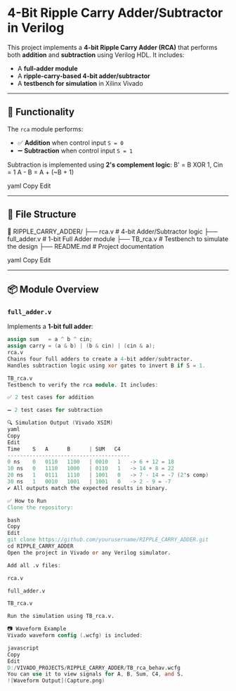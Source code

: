 # 4-Bit Ripple Carry Adder/Subtractor in Verilog

This project implements a **4-bit Ripple Carry Adder (RCA)** that performs both **addition** and **subtraction** using Verilog HDL. It includes:
- A **full-adder module**
- A **ripple-carry-based 4-bit adder/subtractor**
- A **testbench for simulation** in Xilinx Vivado

---

## 🧠 Functionality

The `rca` module performs:
- ✅ **Addition** when control input `S = 0`
- ➖ **Subtraction** when control input `S = 1`

Subtraction is implemented using **2's complement logic**:
B' = B XOR 1, Cin = 1
A - B = A + (~B + 1)

yaml
Copy
Edit

---

## 📁 File Structure

📂 RIPPLE_CARRY_ADDER/
├── rca.v # 4-bit Adder/Subtractor logic
├── full_adder.v # 1-bit Full Adder module
├── TB_rca.v # Testbench to simulate the design
├── README.md # Project documentation

yaml
Copy
Edit

---

## 📦 Module Overview

### `full_adder.v`

Implements a **1-bit full adder**:

```verilog
assign sum   = a ^ b ^ cin;
assign carry = (a & b) | (b & cin) | (cin & a);
rca.v
Chains four full adders to create a 4-bit adder/subtractor.
Handles subtraction logic using xor gates to invert B if S = 1.

TB_rca.v
Testbench to verify the rca module. It includes:

✅ 2 test cases for addition

➖ 2 test cases for subtraction

🔍 Simulation Output (Vivado XSIM)
yaml
Copy
Edit
Time    S   A      B      | SUM   C4
---------------------------------------
0 ns    0   0110   1100   | 0010   1   -> 6 + 12 = 18
10 ns   0   1110   1000   | 0110   1   -> 14 + 8 = 22
20 ns   1   0111   1110   | 1001   0   -> 7 - 14 = -7 (2's comp)
30 ns   1   0010   1001   | 1001   0   -> 2 - 9 = -7
✔️ All outputs match the expected results in binary.

✅ How to Run
Clone the repository:

bash
Copy
Edit
git clone https://github.com/yourusername/RIPPLE_CARRY_ADDER.git
cd RIPPLE_CARRY_ADDER
Open the project in Vivado or any Verilog simulator.

Add all .v files:

rca.v

full_adder.v

TB_rca.v

Run the simulation using TB_rca.v.

📷 Waveform Example
Vivado waveform config (.wcfg) is included:

javascript
Copy
Edit
D:/VIVADO_PROJECTS/RIPPLE_CARRY_ADDER/TB_rca_behav.wcfg
You can use it to view signals for A, B, Sum, C4, and S.
![Waveform Output](Capture.png)


